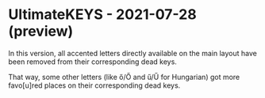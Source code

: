 # UltimateKEYS - 2021-07-28 (preview)

In this version, all accented letters directly available on the main layout have been removed from their corresponding dead keys.

That way, some other letters (like ő/Ő and ű/Ű for Hungarian) got more favo[u]red places on their corresponding dead keys.
